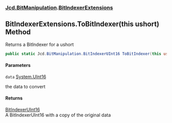 ### [Jcd.BitManipulation](Jcd.BitManipulation.md 'Jcd.BitManipulation').[BitIndexerExtensions](Jcd.BitManipulation.BitIndexerExtensions.md 'Jcd.BitManipulation.BitIndexerExtensions')

## BitIndexerExtensions.ToBitIndexer(this ushort) Method

Returns a BitIndexer for a ushort

```csharp
public static Jcd.BitManipulation.BitIndexerUInt16 ToBitIndexer(this ushort data);
```

#### Parameters

<a name='Jcd.BitManipulation.BitIndexerExtensions.ToBitIndexer(thisushort).data'></a>

`data` [System.UInt16](https://docs.microsoft.com/en-us/dotnet/api/System.UInt16 'System.UInt16')

the data to convert

#### Returns

[BitIndexerUInt16](Jcd.BitManipulation.BitIndexerUInt16.md 'Jcd.BitManipulation.BitIndexerUInt16')  
A BitIndexerUInt16 with a copy of the original data
